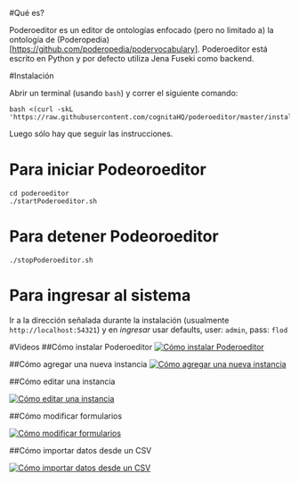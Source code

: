 #Qué es?

Poderoeditor es un editor de ontologías enfocado (pero no limitado a) la ontología de (Poderopedia)[https://github.com/poderopedia/podervocabulary]. Poderoeditor está escrito en Python y por defecto utiliza Jena Fuseki como backend.

#Instalación

Abrir un terminal (usando `bash`) y correr el siguiente comando:

```
bash <(curl -skL 'https://raw.githubusercontent.com/cognitaHQ/poderoeditor/master/installation.sh')
```

Luego sólo hay que seguir las instrucciones.

# Para iniciar Podeoroeditor

```
cd poderoeditor
./startPoderoeditor.sh
```


		
# Para detener Podeoroeditor

```
./stopPoderoeditor.sh
```


# Para ingresar al sistema

Ir a la dirección señalada durante la instalación (usualmente `http://localhost:54321`) y en *ingresar* usar defaults, user: `admin`, pass: `flod`

#Videos
##Cómo instalar Poderoeditor
[![Cómo instalar Poderoeditor](http://img.youtube.com/vi/seB2dzB5odU/0.jpg)](http://www.youtube.com/watch?v=seB2dzB5odU)

##Cómo agregar una nueva instancia
[![Cómo agregar una nueva instancia](http://img.youtube.com/vi/FrCWY36YRgU/0.jpg)](http://www.youtube.com/watch?v=FrCWY36YRgU)

	
##Cómo editar una instancia

[![Cómo editar una instancia](http://img.youtube.com/vi/JVXR4WzsGTY/0.jpg)](http://www.youtube.com/watch?v=JVXR4WzsGTY)

##Cómo modificar formularios

[![Cómo modificar formularios](http://img.youtube.com/vi/ht3h56ip_8o/0.jpg)](http://www.youtube.com/watch?v=ht3h56ip_8o)

##Cómo importar datos desde un CSV

[![Cómo importar datos desde un CSV](http://img.youtube.com/vi/VQoSArFgSaQ/0.jpg)](http://www.youtube.com/watch?v=VQoSArFgSaQ)
